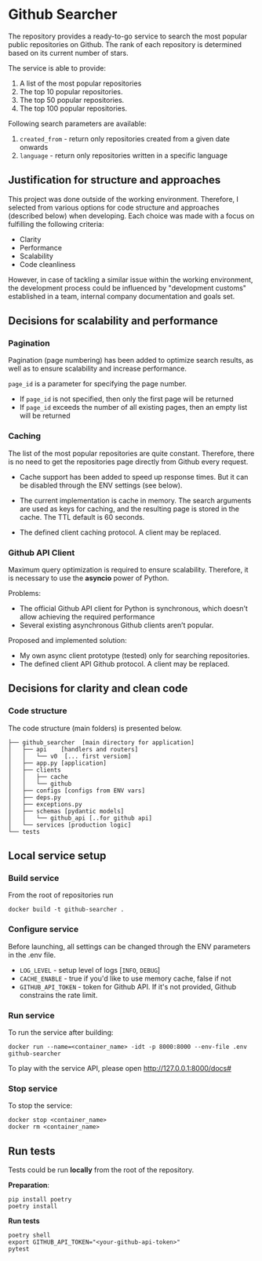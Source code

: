 # Github Searcher

The repository provides a ready-to-go service to search the most popular public repositories on Github. The rank of each repository is determined based on its current number of stars.

The service is able to provide:
1. A list of the most popular repositories
2. The top 10 popular repositories.
3. The top 50 popular repositories.
4. The top 100 popular repositories.

Following search parameters are available:
1. `created_from` - return only repositories created from a given date onwards
2. `language` - return only repositories written in a specific language

## Justification for structure and approaches

This project was done outside of the working environment. Therefore, I selected from various options for code structure and approaches (described below) when developing. Each choice was made with a focus on fulfilling the following criteria:

- Clarity
- Performance
- Scalability
- Code cleanliness

However, in case of tackling a similar issue within the working environment, the development process could be influenced by "development customs" established in a team, internal company documentation and goals set. 


## Decisions for scalability and performance
### Pagination
Pagination (page numbering) has been added to optimize search results, as well as to ensure scalability and increase performance.

`page_id` is a parameter for specifying the page number.

- If `page_id` is not specified, then only the first page will be returned
- If `page_id` exceeds the number of all existing pages, then an empty list will be returned


### Caching
The list of the most popular repositories are quite constant. Therefore, there is no need to get the repositories page directly from Github every request.

- Cache support has been added to speed up response times. But it can be disabled through the ENV settings (see below).

- The current implementation is cache in memory. The search arguments are used as keys for caching, and the resulting page is stored in the cache. The TTL default is 60 seconds.

- The defined client caching protocol. A client may be replaced.


### Github API Client
Maximum query optimization is required to ensure scalability. Therefore, it is necessary to use the **asyncio** power of Python.

Problems:
- The official Github API client for Python is synchronous, which doesn’t allow achieving the required performance
- Several existing asynchronous Github clients aren’t popular.

Proposed and implemented solution:
- My own async client prototype (tested) only for searching repositories.
- The defined client API Github protocol. A client may be replaced.


## Decisions for clarity and clean code
### Code structure
The code structure (main folders) is presented below.
```commandline
├── github_searcher  [main directory for application]
│   ├── api    [handlers and routers]
│   │   └── v0  [... first versiom]
│   ├── app.py [application]
│   ├── clients
│   │   ├── cache
│   │   └── github
│   ├── configs [configs from ENV vars]
│   ├── deps.py 
│   ├── exceptions.py
│   ├── schemas [pydantic models]
│   │   └── github_api [..for github api]
│   └── services [production logic]
└── tests 
```


## Local service setup
### Build service
From the root of repositories run
```commandline
docker build -t github-searcher .
```

### Configure service
Before launching, all settings can be changed through the ENV parameters in the .env file.

* `LOG_LEVEL` - setup level of logs [`INFO`, `DEBUG`]
* `CACHE_ENABLE` - true if you'd like to use memory cache, false if not
* `GITHUB_API_TOKEN` - token for Github API. If it's not provided, Github constrains the rate limit.

### Run service
To run the service after building:
```commandline
docker run --name=<container_name> -idt -p 8000:8000 --env-file .env github-searcher
```

To play with the service API, please open 
http://127.0.0.1:8000/docs#

### Stop service
To stop the service:
```commandline
docker stop <container_name>
docker rm <container_name>
```

## Run tests
Tests could be run **locally** from the root of the repository.

**Preparation**:
```commandline
pip install poetry
poetry install
```

**Run tests**
```commandline
poetry shell
export GITHUB_API_TOKEN="<your-github-api-token>"
pytest
```
